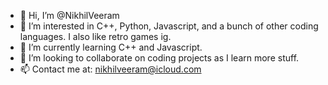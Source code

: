 - 👋 Hi, I’m @NikhilVeeram
- 👀 I’m interested in C++, Python, Javascript, and a bunch of other coding languages. I also like retro games ig.
- 🌱 I’m currently learning C++ and Javascript.
- 💞️ I’m looking to collaborate on coding projects as I learn more stuff.
- 📫 Contact me at: nikhilveeram@icloud.com

<!---
NikhilVeeram/NikhilVeeram is a ✨ special ✨ repository because its `README.md` (this file) appears on your GitHub profile.
You can click the Preview link to take a look at your changes.
--->
